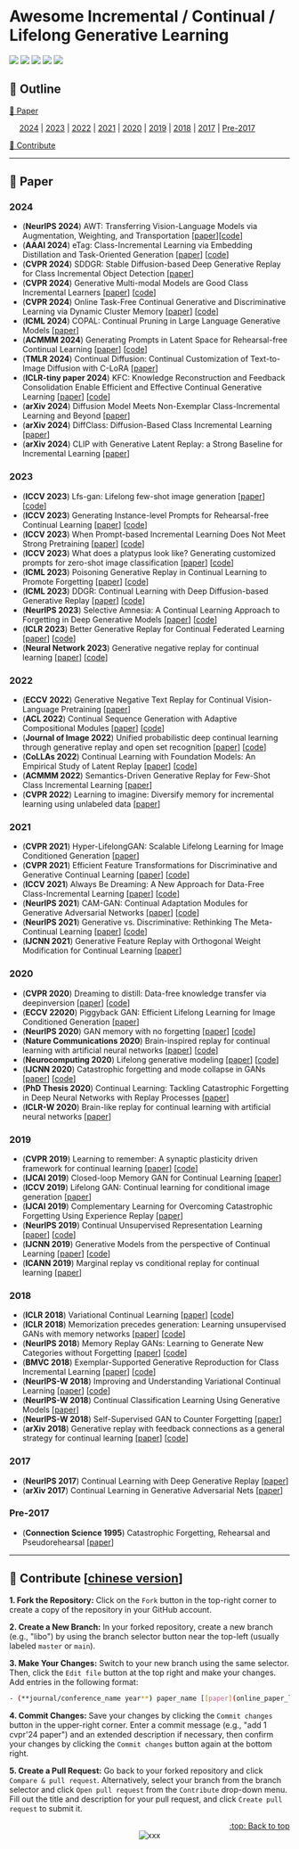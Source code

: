 # Awesome Incremental / Continual / Lifelong Generative Learning
[![](https://awesome.re/badge.svg)](#awesome-incremental--continual--lifelong-generative-learning)
[![](https://img.shields.io/badge/Made%20with-Markdown-1f425f.svg)](#pushpin-outline)
[![](https://img.shields.io/badge/Issues-Open-1f425f.svg)](https://github.com/libo-huang/Awesome-Incremental-Generative-Learning/issues)
[![](https://img.shields.io/badge/Contributions-Welcome-1f425f)](#clap-contribute-chinese-version)
[![](https://img.shields.io/static/v1?label=%E2%AD%90&message=If%20Useful&style=flat&color=C7A5C0)](https://github.com/libo-huang/Awesome-Incremental-Generative-Learning)



## :pushpin: Outline
[:closed_book: Paper](#closed_book-paper)

&emsp; [2024](#2024) | [2023](#2023) | [2022](#2022) | [2021](#2021) | [2020](#2020) | [2019](#2019) | [2018](#2018) | [2017](#2017) | [Pre-2017](#pre-2017) 

[:clap: Contribute](#clap-contribute-chinese-version)

---






## :closed_book: Paper
### 2024
- (**NeurIPS 2024**) AWT: Transferring Vision-Language Models via Augmentation, Weighting, and Transportation [[paper](https://arxiv.org/abs/2407.04603)][[code](https://github.com/MCG-NJU/AWT)]
- (**AAAI 2024**) eTag: Class-Incremental Learning via Embedding Distillation and Task-Oriented Generation [[paper](https://ojs.aaai.org/index.php/AAAI/article/view/29153)] [[code](https://github.com/libo-huang/eTag)] 
- (**CVPR 2024**) SDDGR: Stable Diffusion-based Deep Generative Replay for Class Incremental Object Detection [[paper](https://openaccess.thecvf.com/content/CVPR2024/html/Kim_SDDGR_Stable_Diffusion-based_Deep_Generative_Replay_for_Class_Incremental_Object_CVPR_2024_paper.html)]
- (**CVPR 2024**) Generative Multi-modal Models are Good Class Incremental Learners [[paper](https://openaccess.thecvf.com/content/CVPR2024/html/Cao_Generative_Multi-modal_Models_are_Good_Class_Incremental_Learners_CVPR_2024_paper.html)] [[code](https://github.com/DoubleClass/GMM)]
- (**CVPR 2024**) Online Task-Free Continual Generative and Discriminative Learning via Dynamic Cluster Memory [[paper](https://openaccess.thecvf.com/content/CVPR2024/html/Ye_Online_Task-Free_Continual_Generative_and_Discriminative_Learning_via_Dynamic_Cluster_CVPR_2024_paper.html)] [[code](https://github.com/dtuzi123/DCM)]
- (**ICML 2024**) COPAL: Continual Pruning in Large Language Generative Models [[paper](https://openreview.net/forum?id=Lt8Lk7IQ5b)]
- (**ACMMM 2024**) Generating Prompts in Latent Space for Rehearsal-free Continual Learning [[paper](https://openreview.net/pdf?id=6HT4jUkSRg)] [[code](https://openreview.net/forum?id=6HT4jUkSRg)]
- (**TMLR 2024**) Continual Diffusion: Continual Customization of Text-to-Image Diffusion with C-LoRA [[paper](https://openreview.net/forum?id=TZdEgwZ6f3)]
- (**ICLR-tiny paper 2024**) KFC: Knowledge Reconstruction and Feedback Consolidation Enable Efficient and Effective Continual Generative Learning [[paper](https://openreview.net/pdf?id=pVTcR8ig3R)] [[code](https://github.com/libo-huang/KFC)]
- 	(**arXiv 2024**) Diffusion Model Meets Non-Exemplar Class-Incremental Learning and Beyond [[paper](https://arxiv.org/pdf/2408.02983)]
- 	(**arXiv 2024**) DiffClass: Diffusion-Based Class Incremental Learning [[paper](https://arxiv.org/pdf/2403.05016)]
- 	(**arXiv 2024**) CLIP with Generative Latent Replay: a Strong Baseline for Incremental Learning [[paper](https://arxiv.org/abs/2407.15793)]


### 2023
- (**ICCV 2023**) Lfs-gan: Lifelong few-shot image generation [[paper](https://openaccess.thecvf.com/content/ICCV2023/html/Seo_LFS-GAN_Lifelong_Few-Shot_Image_Generation_ICCV_2023_paper.html)] [[code](https://github.com/KHU-AGI/LFS-GAN)]
- (**ICCV 2023**) Generating Instance-level Prompts for Rehearsal-free Continual Learning [[paper](https://openaccess.thecvf.com/content/ICCV2023/html/Jung_Generating_Instance-level_Prompts_for_Rehearsal-free_Continual_Learning_ICCV_2023_paper.html)] [[code](https://github.com/naver-ai/dap-cl)]
- (**ICCV 2023**) When Prompt-based Incremental Learning Does Not Meet Strong Pretraining [[paper](https://openaccess.thecvf.com/content/ICCV2023/html/Tang_When_Prompt-based_Incremental_Learning_Does_Not_Meet_Strong_Pretraining_ICCV_2023_paper.html)] [[code](https://github.com/TOM-tym/APG)]
- (**ICCV 2023**) What does a platypus look like? Generating customized prompts for zero-shot image classification [[paper](https://openaccess.thecvf.com/content/ICCV2023/html/Pratt_What_Does_a_Platypus_Look_Like_Generating_Customized_Prompts_for_ICCV_2023_paper.html)] [[code](https://github.com/sarahpratt/CuPL)]
- (**ICML 2023**) Poisoning Generative Replay in Continual Learning to Promote Forgetting [[paper](https://proceedings.mlr.press/v202/kang23c.html)] [[code](https://www.dropbox.com/scl/fo/ae954h8tsjd6z138x7yf5/ACVvowDAq4C9cjJgUXuNJKw?rlkey=nhqo08bd7tzoxd0g6w2y5oijc&e=1&st=an4xuj5w&dl=0)]
- (**ICML 2023**) DDGR: Continual Learning with Deep Diffusion-based Generative Replay [[paper](https://proceedings.mlr.press/v202/gao23e)] [[code](https://github.com/xiaocangshengGR/DDGR)]
- (**NeurIPS 2023**) Selective Amnesia: A Continual Learning Approach to Forgetting in Deep Generative Models [[paper](https://proceedings.neurips.cc/paper_files/paper/2023/hash/376276a95781fa17c177b1ccdd0a03ac-Abstract-Conference.html)] [[code](https://github.com/clear-nus/selective-amnesia)]
- (**ICLR 2023**) Better Generative Replay for Continual Federated Learning [[paper](https://openreview.net/forum?id=cRxYWKiTan)] [[code](https://github.com/daiqing98/FedCIL)]
- (**Neural Network 2023**) Generative negative replay for continual learning [[paper](https://www.sciencedirect.com/science/article/pii/S0893608023001235)] [[code](https://openreview.net/forum?id=MWQCPYSJRN)]


### 2022
- (**ECCV 2022**) Generative Negative Text Replay for Continual Vision-Language Pretraining [[paper](https://www.ecva.net/papers/eccv_2022/papers_ECCV/papers/136960022.pdf)]
- (**ACL 2022**) Continual Sequence Generation with Adaptive Compositional Modules [[paper](https://aclanthology.org/2022.acl-long.255/)] [[code](https://github.com/SALT-NLP/Adaptive-Compositional-Modules)]
- (**Journal of Image 2022**) Unified probabilistic deep continual learning through generative replay and open set recognition [[paper](https://d1wqtxts1xzle7.cloudfront.net/92524318/pdf-libre.pdf?1665928933=&response-content-disposition=inline%3B+filename%3DUnified_Probabilistic_Deep_Continual_Lea.pdf&Expires=1722779706&Signature=LnvZgOp795QVK-4SzuUAwZLwdvIROMY~Mbzb3Q8e8cHOIwFitPMdh7wlO3fk2xY-tpu60g-KT3U3F-9oWy-X52xJ0~Dwrvet-pCZkoJffvwlfPO1rjsT1y~tpRj7O7CnU-hycrdmYo3rhg~IKHYIwUYEgYOvi1wTsj2Zl0iVMbGfJwigu3OMh0WvEgsXzHTAf9PUj~wqk8zYrUfrxjrY~SfUcqV2Z7SfAwGII8Fmixa2NiUzxRBku2CODulBNSr7hEjI52P-UIfJ3YJm42la-oS1pq9jfNZ4VUmHtO2E3V3T2UnDVv5RGjYSFyCkpyf4wHw5TWJW7atAUev1Q1pugQ__&Key-Pair-Id=APKAJLOHF5GGSLRBV4ZA)] [[code](https://github.com/MrtnMndt/OpenVAE_ContinualLearning)]
- (**CoLLAs 2022**) Continual Learning with Foundation Models: An Empirical Study of Latent Replay [[paper](https://proceedings.mlr.press/v199/ostapenko22a.html)] [[code](https://github.com/oleksost/latent_CL)]
- (**ACMMM 2022**) Semantics-Driven Generative Replay for Few-Shot Class Incremental Learning [[paper](https://dl.acm.org/doi/abs/10.1145/3503161.3548160)]
- (**CVPR 2022**) Learning to imagine: Diversify memory for incremental learning using unlabeled data [[paper](https://openaccess.thecvf.com/content/CVPR2022/html/Tang_Learning_To_Imagine_Diversify_Memory_for_Incremental_Learning_Using_Unlabeled_CVPR_2022_paper.html)]

### 2021
- (**CVPR 2021**) Hyper-LifelongGAN: Scalable Lifelong Learning for Image Conditioned Generation [[paper](https://openaccess.thecvf.com/content/CVPR2021/html/Zhai_Hyper-LifelongGAN_Scalable_Lifelong_Learning_for_Image_Conditioned_Generation_CVPR_2021_paper.html)]
- (**CVPR 2021**) Efficient Feature Transformations for Discriminative and Generative Continual Learning [[paper](https://openaccess.thecvf.com/content/CVPR2021/html/Verma_Efficient_Feature_Transformations_for_Discriminative_and_Generative_Continual_Learning_CVPR_2021_paper.html)] [[code](https://github.com/vkverma01/EFT)]
- (**ICCV 2021**) Always Be Dreaming: A New Approach for Data-Free Class-Incremental Learning [[paper](https://openaccess.thecvf.com/content/ICCV2021/html/Smith_Always_Be_Dreaming_A_New_Approach_for_Data-Free_Class-Incremental_Learning_ICCV_2021_paper.html)] [[code](https://github.com/GT-RIPL/AlwaysBeDreaming-DFCIL)]
- (**NeurIPS 2021**) CAM-GAN: Continual Adaptation Modules for Generative Adversarial Networks [[paper](https://proceedings.neurips.cc/paper/2021/hash/8073bd4ed0fe0c330290c58056a2cd5e-Abstract.html)] [[code](https://github.com/sakshivarshney/CAM-GAN)]
- (**NeurIPS 2021**) Generative vs. Discriminative: Rethinking The Meta-Continual Learning [[paper](https://papers.nips.cc/paper/2021/hash/b4e267d84075f66ebd967d95331fcc03-Abstract.html)] [[code](https://github.com/aminbana/GeMCL)]
- (**IJCNN 2021**) Generative Feature Replay with Orthogonal Weight Modification for Continual Learning [[paper](https://ieeexplore.ieee.org/abstract/document/9534437/)]

 
### 2020
- (**CVPR 2020**) Dreaming to distill: Data-free knowledge transfer via deepinversion [[paper](https://openaccess.thecvf.com/content_CVPR_2020/html/Yin_Dreaming_to_Distill_Data-Free_Knowledge_Transfer_via_DeepInversion_CVPR_2020_paper.html)] [[code](https://github.com/NVlabs/DeepInversion)]
- (**ECCV 22020**) Piggyback GAN: Efficient Lifelong Learning for Image Conditioned Generation [[paper](https://www.ecva.net/papers/eccv_2020/papers_ECCV/papers/123660392.pdf)]
- (**NeurIPS 2020**) GAN memory with no forgetting [[paper](https://papers.nips.cc/paper/2020/file/bf201d5407a6509fa536afc4b380577e-Paper.pdf)] [[code](https://github.com/MiaoyunZhao/GANmemory_LifelongLearning)]
- (**Nature Communications 2020**) Brain-inspired replay for continual learning with artificial neural networks [[paper](https://www.nature.com/articles/s41467-020-17866-2.pdf)] [[code](https://github.com/GMvandeVen/brain-inspired-replay)]
- (**Neurocomputing 2020**) Lifelong generative modeling [[paper](https://github.com/jramapuram/LifelongVAE)] [[code](https://www.sciencedirect.com/science/article/pii/S0925231220303623#bib0115)]
- (**IJCNN 2020**) Catastrophic forgetting and mode collapse in GANs [[paper](https://ieeexplore.ieee.org/abstract/document/9207181)] [[code](https://github.com/htt210/CatastrophicGANCode)]
- (**PhD Thesis 2020**) Continual Learning: Tackling Catastrophic Forgetting in Deep Neural Networks with Replay Processes [[paper](https://arxiv.org/pdf/2007.00487)]
- (**ICLR-W 2020**) Brain-like replay for continual learning with artificial neural networks [[paper](https://baicsworkshop.github.io/pdf/BAICS_8.pdf)]


### 2019
- (**CVPR 2019**) Learning to remember: A synaptic plasticity driven framework for continual learning [[paper](https://openaccess.thecvf.com/content_CVPR_2019/html/Ostapenko_Learning_to_Remember_A_Synaptic_Plasticity_Driven_Framework_for_Continual_CVPR_2019_paper.html)] [[code](https://github.com/SAP-archive/machine-learning-dgm)]
- (**IJCAI 2019**) Closed-loop Memory GAN for Continual Learning [[paper](https://www.ijcai.org/proceedings/2019/0462.pdf)]
- (**ICCV 2019**) Lifelong GAN: Continual learning for conditional image generation [[paper](https://openaccess.thecvf.com/content_ICCV_2019/html/Zhai_Lifelong_GAN_Continual_Learning_for_Conditional_Image_Generation_ICCV_2019_paper.html)]
- (**IJCAI 2019**) Complementary Learning for Overcoming Catastrophic Forgetting Using Experience Replay [[paper](https://www.ijcai.org/proceedings/2019/0463.pdf)]
- (**NeurIPS 2019**) Continual Unsupervised Representation Learning [[paper](https://proceedings.neurips.cc/paper/2019/hash/861578d797aeb0634f77aff3f488cca2-Abstract.html)] [[code](https://github.com/google-deepmind/deepmind-research/tree/master/curl)]
- (**IJCNN 2019**) Generative Models from the perspective of Continual Learning [[paper](https://ieeexplore.ieee.org/abstract/document/8851986/)] [[code](https://github.com/TLESORT/Generative_Continual_Learning)]
- (**ICANN 2019**) Marginal replay vs conditional replay for continual learning [[paper](https://arxiv.org/pdf/1810.12069)]


### 2018
- (**ICLR 2018**) Variational Continual Learning [[paper](https://openreview.net/pdf?id=BkQqq0gRb)] [[code](https://github.com/nvcuong/variational-continual-learning)]
- (**ICLR 2018**) Memorization precedes generation: Learning unsupervised GANs with memory networks [[paper](https://openreview.net/pdf?id=rkO3uTkAZ)] [[code](https://github.com/whyjay/memoryGAN)]
- (**NeurIPS 2018**) Memory Replay GANs: Learning to Generate New Categories without Forgetting [[paper](https://proceedings.neurips.cc/paper/2018/hash/a57e8915461b83adefb011530b711704-Abstract.html)] [[code](https://github.com/WuChenshen/MeRGAN)]
- (**BMVC 2018**) Exemplar-Supported Generative Reproduction for Class Incremental Learning [[paper](http://bmvc2018.org/contents/papers/0325.pdf)] [[code](https://github.com/TonyPod/ESGR)]
- (**NeurIPS-W 2018**) Improving and Understanding Variational Continual Learning [[paper](https://arxiv.org/pdf/1905.02099)] [[code](https://github.com/nvcuong/variational-continual-learning/tree/master/improved_ddm)]
- (**NeurIPS-W 2018**) Continual Classification Learning Using Generative Models [[paper](https://arodes.hes-so.ch/record/4159?ln=en&v=pdf)]
- (**NeurIPS-W 2018**) Self-Supervised GAN to Counter Forgetting [[paper](https://arxiv.org/pdf/1810.11598)]
- (**arXiv 2018**) Generative replay with feedback connections as a general strategy for continual learning [[paper](https://arxiv.org/abs/1809.10635)] [[code](https://github.com/GMvandeVen/continual-learning)]


### 2017
- (**NeurIPS 2017**) Continual Learning with Deep Generative Replay [[paper](https://proceedings.neurips.cc/paper/2017/hash/0efbe98067c6c73dba1250d2beaa81f9-Abstract.html)]
- (**arXiv 2017**) Continual Learning in Generative Adversarial Nets [[paper](https://arxiv.org/pdf/1705.08395)]


### Pre-2017
- (**Connection Science 1995**) Catastrophic Forgetting, Rehearsal and Pseudorehearsal [[paper](https://citeseerx.ist.psu.edu/document?repid=rep1&type=pdf&doi=5ac423a83b4321b43249224fcc528bb70e086826)]

---









## :clap: Contribute [[chinese version](https://blog.csdn.net/HLBoy_happy/article/details/140026155?fromshare=blogdetail&sharetype=blogdetail&sharerId=140026155&sharerefer=PC&sharesource=HLBoy_happy&sharefrom=from_link)]
**1. Fork the Repository:** Click on the `Fork` button in the top-right corner to create a copy of the repository in your GitHub account.

**2. Create a New Branch:** In your forked repository, create a new branch (e.g., "libo") by using the branch selector button near the top-left (usually labeled `master` or `main`).

**3. Make Your Changes:** Switch to your new branch using the same selector. Then, click the `Edit file` button at the top right and make your changes. Add entries in the following format:
  ```bash
  - (**journal/conference_name year**) paper_name [[paper](online_paper_link)] [[code](online_code_link)]
  ```

**4. Commit Changes:** Save your changes by clicking the `Commit changes` button in the upper-right corner. Enter a commit message (e.g., "add 1 cvpr'24 paper") and an extended description if necessary, then confirm your changes by clicking the `Commit changes` button again at the bottom right.

**5. Create a Pull Request:** Go back to your forked repository and click `Compare & pull request`. Alternatively, select your branch from the branch selector and click `Open pull request` from the `Contribute` drop-down menu. Fill out the title and description for your pull request, and click `Create pull request` to submit it.


<div align="right">
  <a href="#awesome-incremental--continual--lifelong-generative-learning">:top: Back to top</a>
</div>
<div align="center">
  <img src="https://visitor-badge.laobi.icu/badge?page_id=libo-huang.Awesome-Incremental-Generative-Learning&left_color=green&right_color=red&format=true" alt="xxx">
</div>

